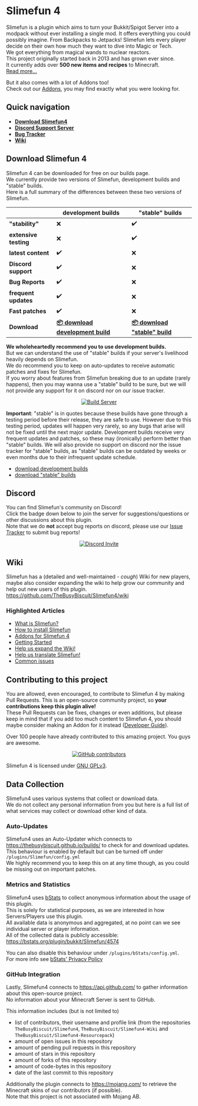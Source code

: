 # Slimefun 4
Slimefun is a plugin which aims to turn your Bukkit/Spigot Server into a modpack without ever installing a single mod. It offers everything you could possibly imagine. From Backpacks to Jetpacks! Slimefun lets every player decide on their own how much they want to dive into Magic or Tech.<br>
We got everything from magical wands to nuclear reactors.<br>
This project originally started back in 2013 and has grown ever since.<br>
It currently adds over **500 new items and recipes** to Minecraft.<br>
[Read more...](https://github.com/TheBusyBiscuit/Slimefun4/wiki/Slimefun-in-a-nutshell)

But it also comes with a lot of Addons too!<br>
Check out our [Addons](https://github.com/TheBusyBiscuit/Slimefun4/wiki/Addons), you may find exactly what you were looking for.

## Quick navigation
* **[Download Slimefun4](#download-slimefun-4)**
* **[Discord Support Server](#discord)**
* **[Bug Tracker](https://github.com/TheBusyBiscuit/Slimefun4/issues)**
* **[Wiki](https://github.com/TheBusyBiscuit/Slimefun4/wiki)**

## Download Slimefun 4
Slimefun 4 can be downloaded for free on our builds page.<br>
We currently provide two versions of Slimefun, development builds and "stable" builds.<br>
Here is a full summary of the differences between these two versions of Slimefun.

| | development builds | "stable" builds |
| ------------------ | -------- | -------- |
| **"stability"** | :x: | :heavy_check_mark: |
| **extensive testing** | :x: | :heavy_check_mark: |
| **latest content** | :heavy_check_mark: | :x: |
| **Discord support** | :heavy_check_mark: | :x: |
| **Bug Reports** | :heavy_check_mark: | :x: |
| **frequent updates** | :heavy_check_mark: | :x: |
| **Fast patches** | :heavy_check_mark: | :x: |
| **Download** | **[:package: download development build](https://thebusybiscuit.github.io/builds/TheBusyBiscuit/Slimefun4/master/)** | **[:package: download "stable" build](https://thebusybiscuit.github.io/builds/TheBusyBiscuit/Slimefun4/stable/)** |

**We wholeheartedly recommend you to use development builds.**<br>
But we can understand the use of "stable" builds if your server's livelihood heavily depends on Slimefun.<br>
We do recommend you to keep on auto-updates to receive automatic patches and fixes for Slimefun.<br>
If you worry about features from Slimefun breaking due to an update (rarely happens), then you may wanna use a "stable" build to be sure, but we will not provide any support for it on discord nor on our issue tracker.

<p align="center">
  <a href="https://thebusybiscuit.github.io/builds/TheBusyBiscuit/Slimefun4/master/">
    <img src="https://thebusybiscuit.github.io/builds/TheBusyBiscuit/Slimefun4/master/badge.svg" alt="Build Server"/>
  </a>
</p>

**Important**: "stable" is in quotes because these builds have gone through a testing period before their release, they are safe to use. However due to this testing period, updates will happen very rarely, so any bugs that arise will not be fixed until the next major update. Development builds receive very frequent updates and patches, so these may (ironically) perform better than "stable" builds. We will also provide no support on discord nor the issue tracker for "stable" builds, as "stable" builds can be outdated by weeks or even months due to their infrequent update schedule.

* [download development builds](https://thebusybiscuit.github.io/builds/TheBusyBiscuit/Slimefun4/master/)
* [download "stable" builds](https://thebusybiscuit.github.io/builds/TheBusyBiscuit/Slimefun4/stable/)

## Discord
You can find Slimefun's community on Discord!<br>
Click the badge down below to join the server for suggestions/questions or other discussions about this plugin.<br>
Note that we do **not** accept bug reports on discord, please use our [Issue Tracker](https://github.com/TheBusyBiscuit/Slimefun4/issues) to submit bug reports!

<p align="center">
  <a href="https://discord.gg/fsD4Bkh">
    <img src="https://img.shields.io/discord/565557184348422174?color=7289DA&label=Discord&style=for-the-badge" alt="Discord Invite"/>
  </a>
</p>

## Wiki
Slimefun has a (detailed and well-maintained - *cough*) Wiki for new players, maybe also consider
expanding the wiki to help grow our community and help out new users of this plugin.
https://github.com/TheBusyBiscuit/Slimefun4/wiki

### Highlighted Articles
* [What is Slimefun?](https://github.com/TheBusyBiscuit/Slimefun4/wiki/Slimefun-in-a-nutshell)
* [How to install Slimefun](https://github.com/TheBusyBiscuit/Slimefun4/wiki/Installing-Slimefun)
* [Addons for Slimefun 4](https://github.com/TheBusyBiscuit/Slimefun4/wiki/Addons)
* [Getting Started](https://github.com/TheBusyBiscuit/Slimefun4/wiki/Getting-Started)
* [Help us expand the Wiki!](https://github.com/TheBusyBiscuit/Slimefun4/wiki/Expanding-the-Wiki)
* [Help us translate Slimefun!](https://github.com/TheBusyBiscuit/Slimefun4/wiki/Translating-Slimefun)
* [Common issues](https://github.com/TheBusyBiscuit/Slimefun4/wiki/Common-Issues)

## Contributing to this project
You are allowed, even encouraged, to contribute to Slimefun 4 by making Pull Requests.
This is an open-source community project, so **your contributions keep this plugin alive!**<br>
These Pull Requests can be fixes, changes or even additions, but please keep in mind that if you add too much content to Slimefun 4, you should maybe consider making an Addon for it instead ([Developer Guide](https://github.com/TheBusyBiscuit/Slimefun4/wiki/Developer-Guide)).

Over 100 people have already contributed to this amazing project. You guys are awesome.

<p align="center">
  <a href="https://github.com/TheBusyBiscuit/Slimefun4/graphs/contributors">
    <img alt="GitHub contributors" src="https://img.shields.io/github/contributors/TheBusyBiscuit/Slimefun4?style=for-the-badge">
  </a>
</p>

Slimefun 4 is licensed under
[GNU GPLv3](https://github.com/TheBusyBiscuit/Slimefun4/blob/master/LICENSE).

## Data Collection
Slimefun4 uses various systems that collect or download data.<br>
We do not collect any personal information from you but here is a full list of what services may collect or download other kind of data.

### Auto-Updates
Slimefun4 uses an Auto-Updater which connects to https://thebusybiscuit.github.io/builds/ to check for and download updates.<br>
This behaviour is enabled by default but can be turned off under `/plugins/Slimefun/config.yml`<br>
We highly recommend you to keep this on at any time though, as you could be missing out on important patches.

### Metrics and Statistics
Slimefun4 uses [bStats](https://bstats.org/plugin/bukkit/Slimefun/4574) to collect anonymous information about the usage of this plugin.<br>
This is solely for statistical purposes, as we are interested in how Servers/Players use this plugin.<br>
All available data is anonymous and aggregated, at no point can we see individual server or player information.<br>
All of the collected data is publicly accessible: https://bstats.org/plugin/bukkit/Slimefun/4574

You can also disable this behaviour under `/plugins/bStats/config.yml`.<br>
For more info see [bStats' Privacy Policy](https://bstats.org/privacy-policy)

### GitHub Integration
Lastly, Slimefun4 connects to https://api.github.com/ to gather information about this open-source project.<br>
No information about your Minecraft Server is sent to GitHub.

This information includes (but is not limited to)
* list of contributors, their username and profile link (from the repositories `TheBusyBiscuit/Slimefun4`, `TheBusyBiscuit/Slimefun4-Wiki` and `TheBusyBiscuit/Slimefun4-Resourcepack`)
* amount of open issues in this repository
* amount of pending pull requests in this repository
* amount of stars in this repository
* amount of forks of this repository
* amount of code-bytes in this repository
* date of the last commit to this repository

Additionally the plugin connects to https://mojang.com/ to retrieve the Minecraft skins of our contributors (if possible).<br>
Note that this project is not associated with Mojang AB.
